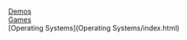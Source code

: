 [Demos](Demos/index.html)<br>
[Games](Games/index.html)<br>
[Operating Systems](Operating Systems/index.html)<br>
